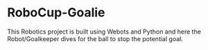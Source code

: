 # RoboCup-Goalie
This Robotics project is built using Webots and Python and here the Robot/Goalkeeper dives for the ball to stop the potential goal.
